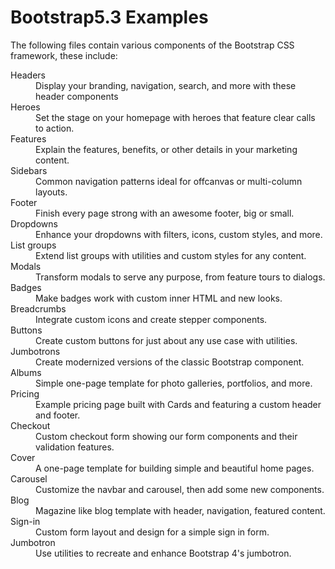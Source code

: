 # Bootstrap5.3 Examples
The following files contain various components of the Bootstrap CSS framework, these include:
<dl>
    <dt>Headers</dt>
    <dd>Display your branding, navigation, search, and more with these header components</dd>
    <dt>Heroes</dt>
    <dd>Set the stage on your homepage with heroes that feature clear calls to action.</dd>
    <dt>Features</dt>
    <dd>Explain the features, benefits, or other details in your marketing content.</dd>
    <dt>Sidebars</dt>
    <dd>Common navigation patterns ideal for offcanvas or multi-column layouts.</dd>
    <dt>Footer</dt>
    <dd>Finish every page strong with an awesome footer, big or small.</dd>
    <dt>Dropdowns</dt>
    <dd>Enhance your dropdowns with filters, icons, custom styles, and more.</dd>
    <dt>List groups</dt>
    <dd>Extend list groups with utilities and custom styles for any content.</dd>
    <dt>Modals</dt>
    <dd>Transform modals to serve any purpose, from feature tours to dialogs.</dd>
    <dt>Badges</dt>
    <dd>Make badges work with custom inner HTML and new looks.</dd>
    <dt>Breadcrumbs</dt>
    <dd>Integrate custom icons and create stepper components.</dd>
    <dt>Buttons</dt>
    <dd>Create custom buttons for just about any use case with utilities.</dd>
    <dt></dt>
    <dt>Jumbotrons</dt>
    <dd>Create modernized versions of the classic Bootstrap component.</dd>
    <dt>Albums</dt>
    <dd>Simple one-page template for photo galleries, portfolios, and more.</dd>
    <dt>Pricing</dt>
    <dd>Example pricing page built with Cards and featuring a custom header and footer.</dd>
    <dt>Checkout</dt>
    <dd>Custom checkout form showing our form components and their validation features.</dd>
    <dt>Cover</dt>
    <dd>A one-page template for building simple and beautiful home pages.</dd>
    <dt>Carousel</dt>
    <dd>Customize the navbar and carousel, then add some new components.</dd>
    <dt>Blog</dt>
    <dd>Magazine like blog template with header, navigation, featured content.</dd>
    <dt>Sign-in</dt>
    <dd>Custom form layout and design for a simple sign in form.</dd>
    <dt>Jumbotron</dt>
    <dd>Use utilities to recreate and enhance Bootstrap 4's jumbotron.</dd>
</dl>

